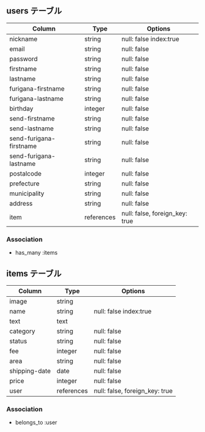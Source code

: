 ## users テーブル
|Column|Type|Options|
|------|----|-------|
|nickname|string|null: false index:true|
|email|string|null: false|
|password|string|null: false|
|firstname|string|null: false|
|lastname|string|null: false|
|furigana-firstname|string|null: false|
|furigana-lastname|string|null: false|
|birthday|integer|null: false|
|send-firstname|string|null: false|
|send-lastname|string|null: false|
|send-furigana-firstname|string|null: false|
|send-furigana-lastname|string|null: false|
|postalcode|integer|null: false|
|prefecture|string|null: false|
|municipality|string|null: false|
|address|string|null: false|
|item|references|null: false, foreign_key: true|


### Association
- has_many :items



## items テーブル

|Column|Type|Options|
|------|----|-------|
|image|string||
|name|string|null: false index:true|
|text|text||
|category|string|null: false|
|status|string|null: false|
|fee|integer|null: false|
|area|string|null: false|
|shipping-date|date|null: false|
|price|integer|null: false|
|user|references|null: false, foreign_key: true|

### Association
- belongs_to :user
